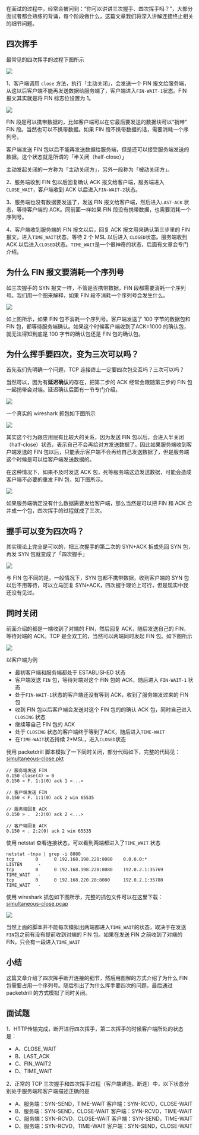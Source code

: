 在面试的过程中，经常会被问到：“你可以讲讲三次握手、四次挥手吗？”，大部分面试者都会熟练的背诵，每个阶段做什么，这篇文章我们将深入讲解连接终止相关的细节问题。

## 四次挥手

最常见的四次挥手的过程下图所示

![](https://user-gold-cdn.xitu.io/2019/6/26/16b911c618264239?w=1728&h=974&f=jpeg&s=213690)

1、客户端调用 `close` 方法，执行「主动关闭」，会发送一个 FIN 报文给服务端，从这以后客户端不能再发送数据给服务端了，客户端进入`FIN-WAIT-1`状态。FIN 报文其实就是将 FIN 标志位设置为 1。

![](https://user-gold-cdn.xitu.io/2019/6/26/16b911c69b0f0f8e?w=1546&h=436&f=jpeg&s=119446)

FIN 段是可以携带数据的，比如客户端可以在它最后要发送的数据块可以“捎带” FIN 段。当然也可以不携带数据。如果 FIN 段不携带数据的话，需要消耗一个序列号。

客户端发送 FIN 包以后不能再发送数据给服务端，但是还可以接受服务端发送的数据。这个状态就是所谓的「半关闭（half-close）」

主动发起关闭的一方称为「主动关闭方」，另外一段称为「被动关闭方」。

2、服务端收到 FIN 包以后回复确认 ACK 报文给客户端，服务端进入 `CLOSE_WAIT`，客户端收到 ACK 以后进入`FIN-WAIT-2`状态。

3、服务端也没有数据要发送了，发送 FIN 报文给客户端，然后进入`LAST-ACK` 状态，等待客户端的 ACK。同前面一样如果 FIN 段没有携带数据，也需要消耗一个序列号。

4、客户端收到服务端的 FIN 报文以后，回复 ACK 报文用来确认第三步里的 FIN 报文，进入`TIME_WAIT`状态，等待 2 个 MSL 以后进入 `CLOSED`状态。服务端收到 ACK 以后进入`CLOSED`状态。`TIME_WAIT`是一个很神奇的状态，后面有文章会专门介绍。

## 为什么 FIN 报文要消耗一个序列号

如三次握手的 SYN 报文一样，不管是否携带数据，FIN 段都需要消耗一个序列号。我们用一个图来解释，如果 FIN 段不消耗一个序列号会发生什么。

![](https://user-gold-cdn.xitu.io/2019/6/26/16b911c61961ba78?w=1524&h=948&f=jpeg&s=149670)

如上图所示，如果 FIN 包不消耗一个序列号。客户端发送了 100 字节的数据包和 FIN 包，都等待服务端确认。如果这个时候客户端收到了ACK=1000 的确认包，就无法得知到底是 100 字节的确认包还是 FIN 包的确认包。

## 为什么挥手要四次，变为三次可以吗？

首先我们先明确一个问题，TCP 连接终止一定要四次包交互吗？三次可以吗？

当然可以，因为有**延迟确认**的存在，把第二步的 ACK 经常会跟随第三步的 FIN 包一起捎带会对端。延迟确认后面有一节专门介绍。

![](https://user-gold-cdn.xitu.io/2019/6/26/16b911c61b084c66?w=1582&h=912&f=jpeg&s=130316)

一个真实的 wireshark 抓包如下图所示

![](https://user-gold-cdn.xitu.io/2019/6/26/16b911c66b8f2069?w=2288&h=434&f=jpeg&s=392149)

其实这个行为跟应用层有比较大的关系，因为发送 FIN 包以后，会进入半关闭（half-close）状态，表示自己不会再给对方发送数据了。因此如果服务端收到客户端发送的 FIN 包以后，只能表示客户端不会再给自己发送数据了，但是服务端这个时候是可以给客户端发送数据的。

在这种情况下，如果不及时发送 ACK 包，死等服务端这边发送数据，可能会造成客户端不必要的重发 FIN 包，如下图所示。

![](https://user-gold-cdn.xitu.io/2019/6/26/16b911c69a12791c?w=1458&h=998&f=jpeg&s=90072)

如果服务端确定没有什么数据需要发给客户端，那么当然是可以把 FIN 和 ACK 合并成一个包，四次挥手的过程就成了三次。

## 握手可以变为四次吗？

其实理论上完全是可以的，把三次握手的第二次的 SYN+ACK 拆成先回 SYN 包，再发 SYN 包就变成了「四次握手」

![](https://user-gold-cdn.xitu.io/2019/6/26/16b911c6a3ca620d?w=1536&h=982&f=jpeg&s=84699)

与 FIN 包不同的是，一般情况下，SYN 包都不携带数据，收到客户端的 SYN 包以后不用等待，可以立马回复 SYN+ACK，四次握手理论上可行，但是现实中我还没有见过。

## 同时关闭

前面介绍的都是一端收到了对端的 FIN，然后回复 ACK，随后发送自己的 FIN，等待对端的 ACK。TCP 是全双工的，当然可以两端同时发起 FIN 包。如下图所示

![](https://user-gold-cdn.xitu.io/2019/9/28/16d75572508a08d2?w=1143&h=798&f=jpeg&s=135180)

以客户端为例

*   最初客户端和服务端都处于 ESTABLISHED 状态
*   客户端发送 `FIN` 包，等待对端对这个 FIN 包的 ACK，随后进入 `FIN-WAIT-1` 状态
*   处于`FIN-WAIT-1`状态的客户端还没有等到 ACK，收到了服务端发过来的 FIN 包
*   收到 FIN 包以后客户端会发送对这个 FIN 包的的确认 ACK 包，同时自己进入 `CLOSING` 状态
*   继续等自己 FIN 包的 ACK
*   处于 `CLOSING` 状态的客户端终于等到了ACK，随后进入`TIME-WAIT`
*   在`TIME-WAIT`状态持续 2\*MSL，进入`CLOSED`状态

我用 packetdrill 脚本模拟了一下同时关闭，部分代码如下，完整的代码见：[simultaneous-close.pkt](https://github.com/arthur-zhang/tcp_ebook/blob/master/tcp_connection_management/simultaneous-close.pkt)

```
// 服务端发送 FIN
0.150 close(4) = 0
0.150 > F. 1:1(0) ack 1 <...>

// 客户端发送 FIN
0.150 < F. 1:1(0) ack 2 win 65535

// 服务端回复 ACK
0.150 > .  2:2(0) ack 2 <...>

// 客户端回复 ACK
0.150 < . 2:2(0) ack 2 win 65535

```

使用 netstat 查看连接状态，可以看到两端都进入了`TIME_WAIT` 状态

```
netstat -tnpa | grep -i 8080                                                                
tcp        0      0 192.168.198.228:8080    0.0.0.0:*               LISTEN      -                   
tcp        0      0 192.168.198.228:8080    192.0.2.1:35769         TIME_WAIT   -                   
tcp        0      0 192.168.220.28:8080     192.0.2.1:35780         TIME_WAIT   -     

```

使用 wireshark 抓包如下图所示，完整的抓包文件可以在这里下载：[simultaneous-close.pcap](https://github.com/arthur-zhang/tcp_ebook/blob/master/tcp_connection_management/simultaneous-close.pcap)

![](https://user-gold-cdn.xitu.io/2019/6/26/16b911c6a3c62b6e?w=1189&h=197&f=jpeg&s=137885)

当然上面的脚本并不能每次模拟出两端都进入`TIME_WAIT`的状态，取决于在发送 `FIN`包之前有没有提前收到对端的 FIN 包。如果在发送 FIN 之前收到了对端的 FIN，只会有一段进入`TIME_WAIT`

## 小结

这篇文章介绍了四次挥手断开连接的细节，然后用图解的方式介绍了为什么 FIN 包需要占用一个序列号。随后引出了为什么挥手要四次的问题，最后通过 packetdrill 的方式模拟了同时关闭。

## 面试题

1、HTTP传输完成，断开进行四次挥手，第二次挥手的时候客户端所处的状态是：

*   A、CLOSE\_WAIT
*   B、LAST\_ACK
*   C、FIN\_WAIT2
*   D、TIME\_WAIT

2、正常的 TCP 三次握手和四次挥手过程（客户端建连、断连）中，以下状态分别处于服务端和客户端描述正确的是

*   A、服务端：SYN-SEND，TIME-WAIT 客户端：SYN-RCVD，CLOSE-WAIT
*   B、服务端：SYN-SEND，CLOSE-WAIT 客户端：SYN-RCVD，TIME-WAIT
*   C、服务端：SYN-RCVD，CLOSE-WAIT 客户端：SYN-SEND，TIME-WAIT
*   D、服务端：SYN-RCVD，TIME-WAIT 客户端：SYN-SEND，CLOSE-WAIT
